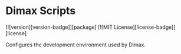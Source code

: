 # Dimax Scripts

[![version][version-badge]][package]
[![MIT License][license-badge]][license]

Configures the development environment used by Dimax.

